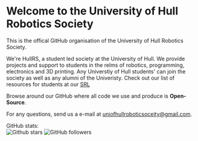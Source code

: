 # Welcome to the University of Hull Robotics Society
This is the offical GitHub organisation of the University of Hull Robotics Society.

We're HullRS, a student led society at the University of Hull. 
We provide projects and support to students in the relms of robotics, programming, electronics and 3D printing.
Any Universtiy of Hull students' can join the society as well as any alumni of the Univeristy.
Check out our list of resources for students at our [SRL](https://github.com/Hull-Robotics-Society/StudentResources)

Browse around our GitHub where all code we use and produce is **Open-Source**.

For any questions, send us a e-mail at uniofhullroboticsoceity@gmail.com.

GitHub stats:<br>
![Github stars](https://img.shields.io/github/stars/Hull-Robotics-Society?style=social) ![GitHub followers](https://img.shields.io/github/followers/Hull-Robotics-Society?style=social)

